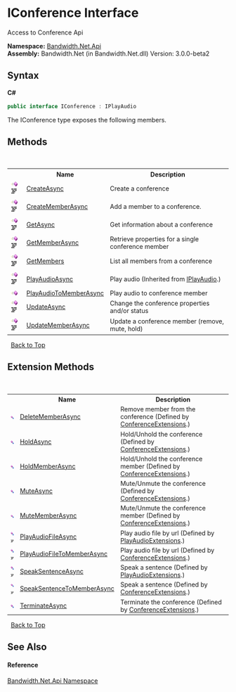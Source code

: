 ﻿# IConference Interface
 

Access to Conference Api

**Namespace:**&nbsp;<a href ="N_Bandwidth_Net_Api.md">Bandwidth.Net.Api</a><br />**Assembly:**&nbsp;Bandwidth.Net (in Bandwidth.Net.dll) Version: 3.0.0-beta2

## Syntax

**C#**<br />
``` C#
public interface IConference : IPlayAudio
```

The IConference type exposes the following members.


## Methods
&nbsp;<table><tr><th></th><th>Name</th><th>Description</th></tr><tr><td>![Public method](media/pubmethod.gif "Public method")![Code example](media/CodeExample.png "Code example")</td><td><a href ="M_Bandwidth_Net_Api_IConference_CreateAsync.md">CreateAsync</a></td><td>
Create a conference</td></tr><tr><td>![Public method](media/pubmethod.gif "Public method")![Code example](media/CodeExample.png "Code example")</td><td><a href ="M_Bandwidth_Net_Api_IConference_CreateMemberAsync.md">CreateMemberAsync</a></td><td>
Add a member to a conference.</td></tr><tr><td>![Public method](media/pubmethod.gif "Public method")![Code example](media/CodeExample.png "Code example")</td><td><a href ="M_Bandwidth_Net_Api_IConference_GetAsync.md">GetAsync</a></td><td>
Get information about a conference</td></tr><tr><td>![Public method](media/pubmethod.gif "Public method")![Code example](media/CodeExample.png "Code example")</td><td><a href ="M_Bandwidth_Net_Api_IConference_GetMemberAsync.md">GetMemberAsync</a></td><td>
Retrieve properties for a single conference member</td></tr><tr><td>![Public method](media/pubmethod.gif "Public method")![Code example](media/CodeExample.png "Code example")</td><td><a href ="M_Bandwidth_Net_Api_IConference_GetMembers.md">GetMembers</a></td><td>
List all members from a conference</td></tr><tr><td>![Public method](media/pubmethod.gif "Public method")![Code example](media/CodeExample.png "Code example")</td><td><a href ="M_Bandwidth_Net_IPlayAudio_PlayAudioAsync.md">PlayAudioAsync</a></td><td>
Play audio
 (Inherited from <a href ="T_Bandwidth_Net_IPlayAudio.md">IPlayAudio</a>.)</td></tr><tr><td>![Public method](media/pubmethod.gif "Public method")</td><td><a href ="M_Bandwidth_Net_Api_IConference_PlayAudioToMemberAsync.md">PlayAudioToMemberAsync</a></td><td>
Play audio to conference member</td></tr><tr><td>![Public method](media/pubmethod.gif "Public method")![Code example](media/CodeExample.png "Code example")</td><td><a href ="M_Bandwidth_Net_Api_IConference_UpdateAsync.md">UpdateAsync</a></td><td>
Change the conference properties and/or status</td></tr><tr><td>![Public method](media/pubmethod.gif "Public method")![Code example](media/CodeExample.png "Code example")</td><td><a href ="M_Bandwidth_Net_Api_IConference_UpdateMemberAsync.md">UpdateMemberAsync</a></td><td>
Update a conference member (remove, mute, hold)</td></tr></table>&nbsp;
<a href="#iconference-interface">Back to Top</a>

## Extension Methods
&nbsp;<table><tr><th></th><th>Name</th><th>Description</th></tr><tr><td>![Public Extension Method](media/pubextension.gif "Public Extension Method")</td><td><a href ="M_Bandwidth_Net_Api_ConferenceExtensions_DeleteMemberAsync.md">DeleteMemberAsync</a></td><td>
Remove member from the conference
 (Defined by <a href ="T_Bandwidth_Net_Api_ConferenceExtensions.md">ConferenceExtensions</a>.)</td></tr><tr><td>![Public Extension Method](media/pubextension.gif "Public Extension Method")</td><td><a href ="M_Bandwidth_Net_Api_ConferenceExtensions_HoldAsync.md">HoldAsync</a></td><td>
Hold/Unhold the conference
 (Defined by <a href ="T_Bandwidth_Net_Api_ConferenceExtensions.md">ConferenceExtensions</a>.)</td></tr><tr><td>![Public Extension Method](media/pubextension.gif "Public Extension Method")</td><td><a href ="M_Bandwidth_Net_Api_ConferenceExtensions_HoldMemberAsync.md">HoldMemberAsync</a></td><td>
Hold/Unhold the conference member
 (Defined by <a href ="T_Bandwidth_Net_Api_ConferenceExtensions.md">ConferenceExtensions</a>.)</td></tr><tr><td>![Public Extension Method](media/pubextension.gif "Public Extension Method")</td><td><a href ="M_Bandwidth_Net_Api_ConferenceExtensions_MuteAsync.md">MuteAsync</a></td><td>
Mute/Unmute the conference
 (Defined by <a href ="T_Bandwidth_Net_Api_ConferenceExtensions.md">ConferenceExtensions</a>.)</td></tr><tr><td>![Public Extension Method](media/pubextension.gif "Public Extension Method")</td><td><a href ="M_Bandwidth_Net_Api_ConferenceExtensions_MuteMemberAsync.md">MuteMemberAsync</a></td><td>
Mute/Unmute the conference member
 (Defined by <a href ="T_Bandwidth_Net_Api_ConferenceExtensions.md">ConferenceExtensions</a>.)</td></tr><tr><td>![Public Extension Method](media/pubextension.gif "Public Extension Method")![Code example](media/CodeExample.png "Code example")</td><td><a href ="M_Bandwidth_Net_PlayAudioExtensions_PlayAudioFileAsync.md">PlayAudioFileAsync</a></td><td>
Play audio file by url
 (Defined by <a href ="T_Bandwidth_Net_PlayAudioExtensions.md">PlayAudioExtensions</a>.)</td></tr><tr><td>![Public Extension Method](media/pubextension.gif "Public Extension Method")![Code example](media/CodeExample.png "Code example")</td><td><a href ="M_Bandwidth_Net_Api_ConferenceExtensions_PlayAudioFileToMemberAsync.md">PlayAudioFileToMemberAsync</a></td><td>
Play audio file by url
 (Defined by <a href ="T_Bandwidth_Net_Api_ConferenceExtensions.md">ConferenceExtensions</a>.)</td></tr><tr><td>![Public Extension Method](media/pubextension.gif "Public Extension Method")![Code example](media/CodeExample.png "Code example")</td><td><a href ="M_Bandwidth_Net_PlayAudioExtensions_SpeakSentenceAsync.md">SpeakSentenceAsync</a></td><td>
Speak a sentence
 (Defined by <a href ="T_Bandwidth_Net_PlayAudioExtensions.md">PlayAudioExtensions</a>.)</td></tr><tr><td>![Public Extension Method](media/pubextension.gif "Public Extension Method")![Code example](media/CodeExample.png "Code example")</td><td><a href ="M_Bandwidth_Net_Api_ConferenceExtensions_SpeakSentenceToMemberAsync.md">SpeakSentenceToMemberAsync</a></td><td>
Speak a sentence
 (Defined by <a href ="T_Bandwidth_Net_Api_ConferenceExtensions.md">ConferenceExtensions</a>.)</td></tr><tr><td>![Public Extension Method](media/pubextension.gif "Public Extension Method")</td><td><a href ="M_Bandwidth_Net_Api_ConferenceExtensions_TerminateAsync.md">TerminateAsync</a></td><td>
Terminate the conference
 (Defined by <a href ="T_Bandwidth_Net_Api_ConferenceExtensions.md">ConferenceExtensions</a>.)</td></tr></table>&nbsp;
<a href="#iconference-interface">Back to Top</a>

## See Also


#### Reference
<a href ="N_Bandwidth_Net_Api.md">Bandwidth.Net.Api Namespace</a><br />